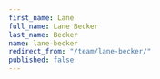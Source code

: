 ```yaml
---
first_name: Lane
full_name: Lane Becker
last_name: Becker
name: lane-becker
redirect_from: "/team/lane-becker/"
published: false
---
```


